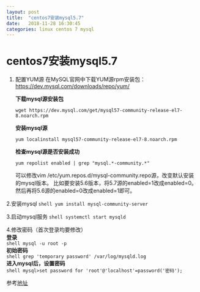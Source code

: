 ```yaml
---
layout: post
title:  "centos7安装mysql5.7"
date:   2018-11-28 16:30:45
categories: linux centos 7 mysql
---
```


# centos7安装mysql5.7
1. 配置YUM源
    在MySQL官网中下载YUM源rpm安装包：https://dev.mysql.com/downloads/repo/yum/

    **下载mysql源安装包**
    ```shell
    wget https://dev.mysql.com/get/mysql57-community-release-el7-8.noarch.rpm
    ```

    **安装mysql源**

    ```shell
    yum localinstall mysql57-community-release-el7-8.noarch.rpm
    ```

    **检查mysql源是否安装成功**

    ```shell
    yum repolist enabled | grep "mysql.*-community.*"
    ```
    可以修改vim /etc/yum.repos.d/mysql-community.repo源，改变默认安装的mysql版本。
	比如要安装5.6版本，将5.7源的enabled=1改成enabled=0。然后再将5.6源的enabled=0改成enabled=1即可。

2.安装mysql
    ```shell
    yum install mysql-community-server
    ```
    
3.启动mysql服务
    ```shell
    systemctl start mysqld
    ```
    
4.修改密码（首次登录均要修改）  
    **登录**  
    ```shell
    mysql -u root -p
    ```  
    **初始密码**  
    ```shell
    grep 'temporary password' /var/log/mysqld.log
    ```  
    **进入mysql后，设置密码**  
    ```shell
    mysql>set password for 'root'@'localhost'=password('密码');
    ```

参考[地址](https://www.linuxidc.com/Linux/2016-09/135288.htm)

